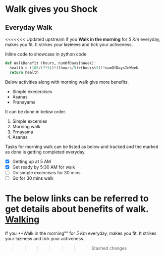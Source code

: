 # Walk gives you Shock
## Everyday Walk
<<<<<<< Updated upstream
If you **Walk in the morning** for *5 Km* everyday, makes you fit. It strikes your ~~laziness~~ and tick your activeness.

Inline code to showcase in python code
```python
def WalkBenefit (hours, numOfDaysInWeek):
  health = (100/(7*5))*((hours/5)+(hours%5))*numOfDaysInWeek
  return health
```
Below activities along with morning walk give more benefits.
- Simple execercises
- Asanas
- Pranayama

It can be done in below order.
1. Simple excersies
2. Morning walk
3. Prnayama
4. Asanas

Tasks for morning walk can be listed as below and tracked and the marked as done is getting completed everyday.
- [x] Getting up at 5 AM
- [x] Get ready by 5:30 AM for walk
- [ ] Do simple excercises for 30 mins
- [ ] Go for 30 mins walk

The below links can be referred to get details about benefits of walk.
[Walking](https://www.mayoclinic.org/healthy-lifestyle/fitness/in-depth/walking/art-20046261)
=======
If you **Walk in the morning"" for *5 Km* everyday, makes you fit. It strikes your ~~laziness~~ and tick your activeness.
>>>>>>> Stashed changes
